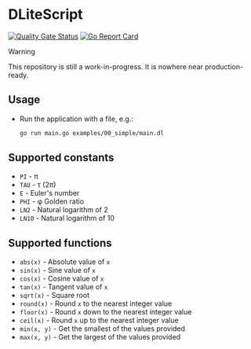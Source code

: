 # DLiteScript

[![Quality Gate Status](https://sonarcloud.io/api/project_badges/measure?project=Dobefu_DLiteScript&metric=alert_status)](https://sonarcloud.io/summary/new_code?id=Dobefu_DLiteScript)
[![Go Report Card](https://goreportcard.com/badge/github.com/Dobefu/DLiteScript)](https://goreportcard.com/report/github.com/Dobefu/DLiteScript)

> [!WARNING]
> This repository is still a work-in-progress. It is nowhere near production-ready.

## Usage

- Run the application with a file, e.g.:

  ```bash
  go run main.go examples/00_simple/main.dl
  ```

## Supported constants

- `PI` - π
- `TAU` - τ (2π)
- `E` - Euler's number
- `PHI` - φ Golden ratio
- `LN2` - Natural logarithm of 2
- `LN10` - Natural logarithm of 10

## Supported functions

- `abs(x)` - Absolute value of `x`
- `sin(x)` - Sine value of `x`
- `cos(x)` - Cosine value of `x`
- `tan(x)` - Tangent value of `x`
- `sqrt(x)` - Square root
- `round(x)` - Round `x` to the nearest integer value
- `floor(x)` - Round `x` down to the nearest integer value
- `ceil(x)` - Round `x` up to the nearest integer value
- `min(x, y)` - Get the smallest of the values provided
- `max(x, y)` - Get the largest of the values provided
